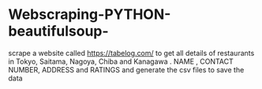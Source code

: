 # Webscraping-PYTHON-beautifulsoup-
scrape a website called  https://tabelog.com/ to get all details of restaurants  in Tokyo, Saitama, Nagoya, Chiba and Kanagawa . NAME , CONTACT NUMBER, ADDRESS and RATINGS and generate the csv files to save the data

